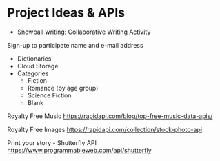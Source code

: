 # Project Ideas & APIs

* Snowball writing:  Collaborative Writing Activity 

Sign-up to participate 
name and e-mail address
  * Dictionaries
  * Cloud Storage
  * Categories
      - Fiction
      - Romance (by age group)
      - Science Fiction
      - Blank

Royalty Free Music
https://rapidapi.com/blog/top-free-music-data-apis/

Royalty Free Images
https://rapidapi.com/collection/stock-photo-api

Print your story - Shutterfly API
https://www.programmableweb.com/api/shutterfly
